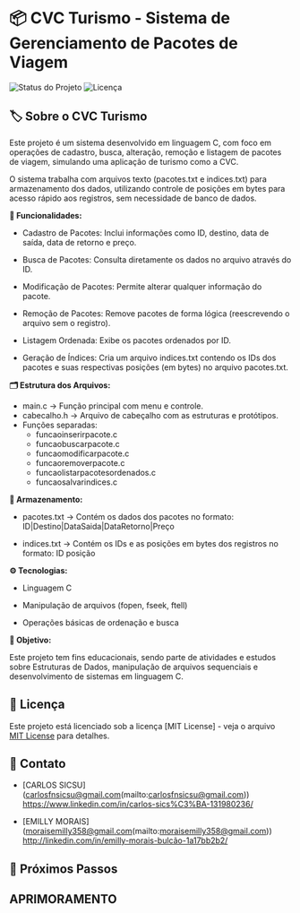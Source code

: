 # 📦 CVC Turismo - Sistema de Gerenciamento de Pacotes de Viagem

![Status do Projeto](https://img.shields.io/badge/status-em_desenvolvimento-yellow) ![Licença](https://img.shields.io/badge/licença-MIT-blue.svg)

## 🏷️ Sobre o CVC Turismo

Este projeto é um sistema desenvolvido em linguagem C, com foco em operações de cadastro, busca, alteração, remoção e listagem de pacotes de viagem, simulando uma aplicação de turismo como a CVC.

O sistema trabalha com arquivos texto (pacotes.txt e indices.txt) para armazenamento dos dados, utilizando controle de posições em bytes para acesso rápido aos registros, sem necessidade de banco de dados.

**🚀 Funcionalidades:**

* Cadastro de Pacotes: Inclui informações como ID, destino, data de saída, data de retorno e preço.
  
* Busca de Pacotes: Consulta diretamente os dados no arquivo através do ID.

* Modificação de Pacotes: Permite alterar qualquer informação do pacote.

* Remoção de Pacotes: Remove pacotes de forma lógica (reescrevendo o arquivo sem o registro).

* Listagem Ordenada: Exibe os pacotes ordenados por ID.

* Geração de Índices: Cria um arquivo indices.txt contendo os IDs dos pacotes e suas respectivas posições (em bytes) no arquivo pacotes.txt.

**🗂️ Estrutura dos Arquivos:**

* main.c → Função principal com menu e controle.
* cabecalho.h → Arquivo de cabeçalho com as estruturas e protótipos.
* Funções separadas:
    * funcaoinserirpacote.c
    * funcaobuscarpacote.c
    * funcaomodificarpacote.c
    * funcaoremoverpacote.c
    * funcaolistarpacotesordenados.c
    * funcaosalvarindices.c
      
**💾 Armazenamento:**

* pacotes.txt → Contém os dados dos pacotes no formato:
ID|Destino|DataSaida|DataRetorno|Preço

* indices.txt → Contém os IDs e as posições em bytes dos registros no formato:
ID posição

**⚙️ Tecnologias:**

* Linguagem C

* Manipulação de arquivos (fopen, fseek, ftell)

* Operações básicas de ordenação e busca
  
**🎯 Objetivo:**

Este projeto tem fins educacionais, sendo parte de atividades e estudos sobre Estruturas de Dados, manipulação de arquivos sequenciais e desenvolvimento de sistemas em linguagem C.

## 📄 Licença

Este projeto está licenciado sob a licença [MIT License] - veja o arquivo [MIT License](LICENSE.md) para detalhes.

## 📧 Contato

* [CARLOS SICSU] (carlosfnsicsu@gmail.com(mailto:carlosfnsicsu@gmail.com))
https://www.linkedin.com/in/carlos-sics%C3%BA-131980236/

* [EMILLY MORAIS] (moraisemilly358@gmail.com(mailto:moraisemilly358@gmail.com))
http://linkedin.com/in/emilly-morais-bulcão-1a17bb2b2/

## 🚀 Próximos Passos

APRIMORAMENTO
---
